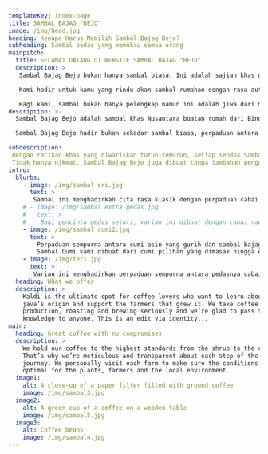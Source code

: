 ```yaml
---
templateKey: index-page
title: SAMBAL BAJAG "BEJO"
image: /img/head.jpg
heading: Kenapa Harus Memilih Sambal Bajag Bejo?
subheading: Sambal pedas yang memukau semua orang
mainpitch:
  title: SELAMAT DATANG DI WEBSITE SAMBAL BAJAG "BEJO"
  description: >
   Sambal Bajag Bejo bukan hanya sambal biasa. Ini adalah sajian khas dari desa kecil di Binong Permai yang membawa rasa besar pedasnya berani, gurihnya dalam, dan wanginya bikin lapar sebelum suapan pertama.

   Kami hadir untuk kamu yang rindu akan sambal rumahan dengan rasa autentik, dibuat dengan penuh ketulusan dan tanpa bahan tambahan berbahaya. Dari proses pemilihan bahan, penggorengan cabai segar, hingga pengemasan, semuanya dilakukan dengan tangan terampil dan hati yang menjaga kualitas.

   Bagi kami, sambal bukan hanya pelengkap namun ini adalah jiwa dari masakan Indonesia.
description: >-
  Sambal Bajag Bejo adalah sambal khas Nusantara buatan rumah dari Binong Permai, Kec. Curug, Kab. Tangerang yang menghadirkan rasa pedas autentik dan aroma rempah tradisional yang kuat, menjadikannya pelengkap sempurna untuk berbagai hidangan khas Indonesia. Dibuat secara homemade dari cabai pilihan berkualitas tinggi, sambal ini diracik menggunakan resep warisan keluarga yang telah dipercaya turun-temurun. Proses pembuatannya dilakukan secara tradisional dengan teknik memasak yang menjaga rasa, aroma, dan kualitas bahan tetap alami dan menggugah selera.

  Sambal Bajag Bejo hadir bukan sekadar sambal biasa, perpaduan antara cabai rawit lokal, bawang merah, bawang putih, garam alami, dan rempah-rempah rahasia, menghasilkan sensasi pedas yang menggigit namun tetap nikmat, serta aroma gurih yang khas. Cita rasa ini menjadikannya cocok untuk berbagai jenis masakan, mulai dari ayam goreng, nasi uduk, ikan bakar, hingga makanan kekinian seperti rice bowl dan ayam geprek.

subdescription:
 Dengan racikan khas yang diwariskan turun-temurun, setiap sendok Sambal Bajag Bejo menghadirkan perpaduan rasa yang pas tidak hanya pedas, tetapi juga kaya akan aroma dan kelezatan yang membuat setiap hidangan semakin istimewa.
 Tidak hanya nikmat, Sambal Bajag Bejo juga dibuat tanpa tambahan pengawet buatan, pewarna sintetis, atau MSG, sehingga aman dikonsumsi oleh semua kalangan, mulai dari anak muda, ibu rumah tangga, hingga pecinta kuliner sejati yang mencari sensasi sambal khas Indonesia yang sesungguhnya.
intro:
  blurbs:
    - image: /img/sambal ori.jpg
      text: >
       Sambal ini menghadirkan cita rasa klasik dengan perpaduan cabai merah, bawang goreng, dan rempah pilihan yang menghasilkan rasa pedas gurih yang khas. Cocok untuk segala jenis makanan, mulai dari nasi putih, gorengan, hingga lauk pauk favorit Anda.
    # - image: /img/sambal extra pedas.jpg
    #   text: >
    #    Bagi pencinta pedas sejati, varian ini dibuat dengan cabai rawit pilihan yang memberikan sensasi pedas yang lebih menggigit, namun tetap dengan rasa gurih yang seimbang.
    - image: /img/sambal cumi2.jpg
      text: >
        Perpaduan sempurna antara cumi asin yang gurih dan sambal bajag khas Bejo yang pedasnya nendang!
        Sambal Cumi kami dibuat dari cumi pilihan yang dimasak hingga empuk dan meresap bumbunya, lalu dicampur dengan cabai segar, bawang merah putih, dan minyak kelapa murni.
    - image: /img/teri.jpg
      text: >
       Varian ini menghadirkan perpaduan sempurna antara pedasnya cabai segar dan gurihnya ikan teri yang digoreng renyah. Setiap suapan menghadirkan rasa pedas, asin, dan umami yang khas, cocok untuk menemani berbagai hidangan. Dengan tekstur yang kaya rasa dan aroma menggoda, sambal ini membuat setiap hidangan jadi lebih spesial.
  heading: What we offer
  description: >
    Kaldi is the ultimate spot for coffee lovers who want to learn about their
    java’s origin and support the farmers that grew it. We take coffee
    production, roasting and brewing seriously and we’re glad to pass that
    knowledge to anyone. This is an edit via identity...
main:
  heading: Great coffee with no compromises
  description: >
    We hold our coffee to the highest standards from the shrub to the cup.
    That’s why we’re meticulous and transparent about each step of the coffee’s
    journey. We personally visit each farm to make sure the conditions are
    optimal for the plants, farmers and the local environment.
  image1:
    alt: A close-up of a paper filter filled with ground coffee
    image: /img/sambal3.jpg
  image2:
    alt: A green cup of a coffee on a wooden table
    image: /img/sambal5.jpg
  image3:
    alt: Coffee beans
    image: /img/sambal4.jpg
---
```

